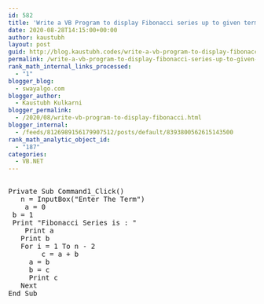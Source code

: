 ```yaml
---
id: 582
title: 'Write a VB Program to display Fibonacci series up to given term (Accept term  using Input Box )and display Fibonacci series on to the form.'
date: 2020-08-28T14:15:00+00:00
author: kaustubh
layout: post
guid: http://blog.kaustubh.codes/write-a-vb-program-to-display-fibonacci-series-up-to-given-term-accept-term-using-input-box-and-display-fibonacci-series-on-to-the-form/
permalink: /write-a-vb-program-to-display-fibonacci-series-up-to-given-term-accept-term-using-input-box-and-display-fibonacci-series-on-to-the-form/
rank_math_internal_links_processed:
  - "1"
blogger_blog:
  - swayalgo.com
blogger_author:
  - Kaustubh Kulkarni
blogger_permalink:
  - /2020/08/write-vb-program-to-display-fibonacci.html
blogger_internal:
  - /feeds/8126989156179907512/posts/default/8393800562615143500
rank_math_analytic_object_id:
  - "187"
categories:
  - VB.NET
---
```

<pre><br />Private Sub Command1_Click()<br />	n = InputBox("Enter The Term")<br />	a = 0<br />	b = 1<br />	Print "Fibonacci Series is : "<br />	Print a<br />	Print b<br />	For i = 1 To n - 2<br />		c = a + b<br />		a = b<br />		b = c<br />		Print c<br />	Next<br />End Sub<br /><br /><br /></pre>